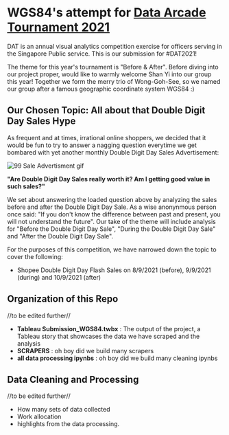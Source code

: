 # WGS84's attempt for [Data Arcade Tournament 2021](https://sites.google.com/dsaid.gov.sg/dat2021)

DAT is an annual visual analytics competition exercise for officers serving in the Singapore Public service. This is our submission for #DAT2021! 

The theme for this year's tournament is "Before & After". Before diving into our project proper, would like to warmly welcome Shan Yi into our group this year! Together we form the merry trio of Wong-Goh-See, so we named our group after a famous geographic coordinate system WGS84 :) 

## Our Chosen Topic: All about that Double Digit Day Sales Hype

As frequent and at times, irrational online shoppers, we decided that it would be fun to try to answer a nagging question everytime we get bombared with yet another monthly Double Digit Day Sales Advertisement: 

![99 Sale Advertisment gif](https://steadycompounding.com/wp-content/uploads/2021/08/https___bucketeer-e05bbc84-baa3-437e-9518-adb32be77984.s3.amazonaws.com_public_images_99060ebb-1c53-462e-9b01-eac42541dbce_640x360.gif)

**"Are Double Digit Day Sales really worth it? Am I getting good value in such sales?"** 

We set about answering the loaded question above by analyzing the sales before and after the Double Digit Day Sale. As a wise anonynmous person once said: "If you don't know the difference between past and present, you will not understand the future". Our take of the theme will include analysis for "Before the Double Digit Day Sale", "During the Double Digit Day Sale" and "After the Double Digit Day Sale". 

For the purposes of this competition, we have narrowed down the topic to cover the following: 
- Shopee Double Digit Day Flash Sales on 8/9/2021 (before), 9/9/2021 (during) and 10/9/2021 (after)

## Organization of this Repo

//to be edited further//
  
- **Tableau Submission_WGS84.twbx** : The output of the project, a Tableau story that showcases the data we have scraped and the analysis
- **SCRAPERS** : oh boy did we build many scrapers
- **all data processing ipynbs** : oh boy did we build many cleaning ipynbs

## Data Cleaning and Processing

//to be edited further//
  
- How many sets of data collected
- Work allocation
- highlights from the data processing. 
